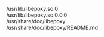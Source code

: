 /usr/lib/libepoxy.so.0  
/usr/lib/libepoxy.so.0.0.0  
/usr/share/doc/libepoxy  
/usr/share/doc/libepoxy/README.md  

